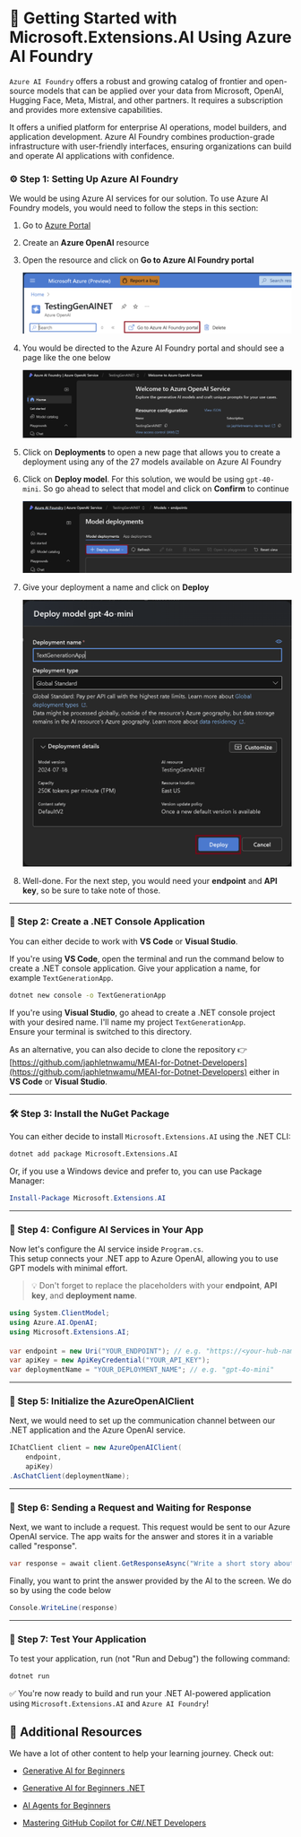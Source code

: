 # 🌱 Getting Started with Microsoft.Extensions.AI Using Azure AI Foundry

`Azure AI Foundry` offers a robust and growing catalog of frontier and open-source models that can be applied over your data from Microsoft, OpenAI, Hugging Face, Meta, Mistral, and other partners. It requires a subscription and provides more extensive capabilities. 

It offers a unified platform for enterprise AI operations, model builders, and application development. Azure AI Foundry combines production-grade infrastructure with user-friendly interfaces, ensuring organizations can build and operate AI applications with confidence.


### ⚙️ Step 1: Setting Up Azure AI Foundry

We would be using Azure AI services for our solution. To use Azure AI Foundry models, you would need to follow the steps in this section:

1. Go to [Azure Portal](https://portal.azure.com)

2. Create an **Azure OpenAI** resource

3. Open the resource and click on **Go to Azure AI Foundry portal**

    ![Creating an Azure OpenAI resource](/MEAI-Azure-OpenAI/images/create-an-azure-openai-resource.png)

4. You would be directed to the Azure AI Foundry portal and should see a page like the one below

    ![The Azure AI Foundry portal](/MEAI-Azure-OpenAI/images/azure-ai-foundry-portal.png)

5. Click on **Deployments** to open a new page that allows you to create a deployment using any of the 27 models available on Azure AI Foundry

6. Click on **Deploy model**. For this solution, we would be using `gpt-40-mini`. So go ahead to select that model and click on **Confirm** to continue

    ![The Azure AI models deployment page](/MEAI-Azure-OpenAI/images/azure-ai-model-deployment-page.png)

7. Give your deployment a name and click on **Deploy**

    ![Creating a model deployment](/MEAI-Azure-OpenAI/images/creating-a-deployment.png)

8. Well-done. For the next step, you would need your **endpoint** and **API key**, so be sure to take note of those.

---

### 🚀 Step 2: Create a .NET Console Application

You can either decide to work with **VS Code** or **Visual Studio**.

If you're using **VS Code**, open the terminal and run the command below to create a .NET console application. Give your application a name, for example `TextGenerationApp`.

```bash
dotnet new console -o TextGenerationApp
```

If you're using **Visual Studio**, go ahead to create a .NET console project with your desired name. I'll name my project `TextGenerationApp`.  
Ensure your terminal is switched to this directory.

As an alternative, you can also decide to clone the repository 👉 [https://github.com/japhletnwamu/MEAI-for-Dotnet-Developers](https://github.com/japhletnwamu/MEAI-for-Dotnet-Developers) either in **VS Code** or **Visual Studio**.

---

### 🛠️ Step 3: Install the NuGet Package

You can either decide to install `Microsoft.Extensions.AI` using the .NET CLI:

```bash
dotnet add package Microsoft.Extensions.AI
```

Or, if you use a Windows device and prefer to, you can use Package Manager:

```powershell
Install-Package Microsoft.Extensions.AI
```

---

### 🔗 Step 4: Configure AI Services in Your App

Now let's configure the AI service inside `Program.cs`.  
This setup connects your .NET app to Azure OpenAI, allowing you to use GPT models with minimal effort.

> 💡 Don't forget to replace the placeholders with your **endpoint**, **API key**, and **deployment name**.

```csharp
using System.ClientModel;
using Azure.AI.OpenAI;
using Microsoft.Extensions.AI;

var endpoint = new Uri("YOUR_ENDPOINT"); // e.g. "https://<your-hub-name>.openai.azure.com/"
var apiKey = new ApiKeyCredential("YOUR_API_KEY");
var deploymentName = "YOUR_DEPLOYMENT_NAME"; // e.g. "gpt-4o-mini"
```

---

### 🔧 Step 5: Initialize the AzureOpenAIClient

Next, we would need to set up the communication channel between our .NET application and the Azure OpenAI service.

```csharp
IChatClient client = new AzureOpenAIClient(
    endpoint,
    apiKey)
.AsChatClient(deploymentName);
```

---

### 💬 Step 6: Sending a Request and Waiting for Response

Next, we want to include a request. This request would be sent to our Azure OpenAI service. The app waits for the answer and stores it in a variable called "response".

```csharp
var response = await client.GetResponseAsync("Write a short story about a robot who loves to learn");
```

Finally, you want to print the answer provided by the AI to the screen. We do so by using the code below
```csharp
Console.WriteLine(response)
```
---

### 🚀 Step 7: Test Your Application

To test your application, run (not "Run and Debug") the following command:

```bash
dotnet run
```

✅ You're now ready to build and run your .NET AI-powered application using `Microsoft.Extensions.AI` and `Azure AI Foundry`!

## 🎒 Additional Resources

We have a lot of other content to help your learning journey. Check out:

- [Generative AI for Beginners](https://aka.ms/buildgenai)

- [Generative AI for Beginners .NET](https://aka.ms/genai.net)

- [AI Agents for Beginners](https://aka.ms/buildaiagents)

- [Mastering GitHub Copilot for C#/.NET Developers](https://aka.ms/github-copilot.net)